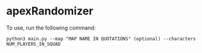 # apexRandomizer

To use, run the following command:

```python3 main.py --map "MAP NAME IN QUOTATIONS" (optional) --characters NUM_PLAYERS_IN_SQUAD```
